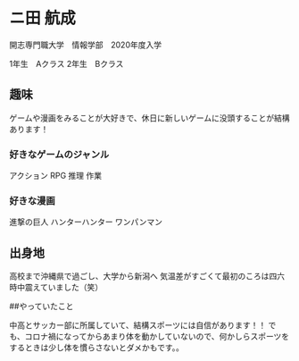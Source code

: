 # ニ田 航成

開志専門職大学　情報学部　2020年度入学

1年生　Aクラス
2年生　Bクラス

## 趣味

ゲームや漫画をみることが大好きで、休日に新しいゲームに没頭することが結構あります！

### 好きなゲームのジャンル

アクション
RPG
推理
作業

### 好きな漫画

進撃の巨人
ハンターハンター
ワンパンマン

## 出身地

高校まで沖縄県で過ごし、大学から新潟へ
気温差がすごくて最初のころは四六時中震えていました（笑）

##やっていたこと

中高とサッカー部に所属していて、結構スポーツには自信があります！！
でも、コロナ禍になってからあまり体を動かしていないので、何かしらスポーツをするときは少し体を慣らさないとダメかもです。。
